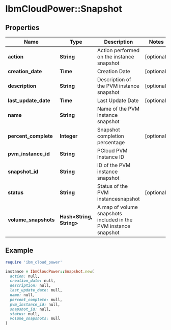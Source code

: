# IbmCloudPower::Snapshot

## Properties

| Name | Type | Description | Notes |
| ---- | ---- | ----------- | ----- |
| **action** | **String** | Action performed on the instance snapshot | [optional] |
| **creation_date** | **Time** | Creation Date | [optional] |
| **description** | **String** | Description of the PVM instance snapshot | [optional] |
| **last_update_date** | **Time** | Last Update Date | [optional] |
| **name** | **String** | Name of the PVM instance snapshot |  |
| **percent_complete** | **Integer** | Snapshot completion percentage | [optional] |
| **pvm_instance_id** | **String** | PCloud PVM Instance ID |  |
| **snapshot_id** | **String** | ID of the PVM instance snapshot |  |
| **status** | **String** | Status of the PVM instancesnapshot | [optional] |
| **volume_snapshots** | **Hash&lt;String, String&gt;** | A map of volume snapshots included in the PVM instance snapshot |  |

## Example

```ruby
require 'ibm_cloud_power'

instance = IbmCloudPower::Snapshot.new(
  action: null,
  creation_date: null,
  description: null,
  last_update_date: null,
  name: null,
  percent_complete: null,
  pvm_instance_id: null,
  snapshot_id: null,
  status: null,
  volume_snapshots: null
)
```

